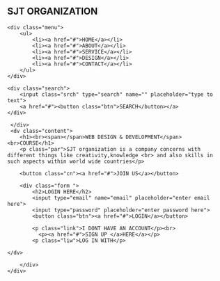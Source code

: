 <!DOCTYPE html>
<html>
    <head>
<title>WEBPAGE DESIGN</title>
<link rel="stylesheet" href="style.css"
    </head>
    <body>
        <div class="main">
            <div class="navbar">
                <div class="icon">
                    <h2 class="logo">SJT ORGANIZATION</h2>
    </div>

    <div class="menu">
        <ul>
            <li><a href="#">HOME</a></li>
            <li><a href="#">ABOUT</a></li>
            <li><a href="#">SERVICE</a></li>
            <li><a href="#">DESIGN</a></li>
            <li><a href="#">CONTACT</a></li>
        </ul>
    </div>

    <div class="search">
        <input class="srch" type="search" name="" placeholder="type to text">
        <a href="#"><button class="btn">SEARCH</button></a>
    </div>

     </div>
     <dv class="content">
        <h1><br><span></span>WEB DESIGN & DEVELOPMENT</span><br>COURSE</h1>
        <p class="par">SJT organization is a company concerns with different things like creativity,knowledge <br> and also skills in such aspects within world wide countries</p>
     
        <button class="cn"><a href="#">JOIN US</a></button>
  
        <div class="form ">
            <h2>LOGIN HERE</h2>
            <input type="email" name="email" placeholder="enter email here">
            <input type="password" placeholder="enter password here">
            <button class="btn"><a href="#">LOGIN</a></button>

            <p class="link">I DONT HAVE AN ACCOUNT</p><br>
              <p><a href="#">SIGN UP </a>HERE</a></p>
            <p class="liw">LOG IN WITH</p>

    </dv>

        </div>
    </div>
</div>
</div>
    </body>
    <script src=""></script>
</html>

